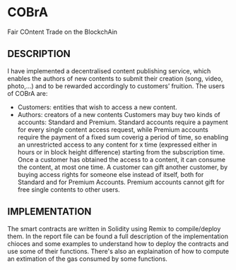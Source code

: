 # COBrA
Fair COntent Trade on the BlockchAin

## DESCRIPTION
I have implemented a decentralised content publishing service, which enables the authors of new contents to submit their creation (song, video, photo,...) and to be rewarded accordingly to customers’ fruition. The users of COBrA are:
  - Customers: entities that wish to access a new content.
  - Authors: creators of a new contents
Customers may buy two kinds of accounts: Standard and Premium. Standard accounts require a payment for every single content access request, while Premium accounts require the payment of a fixed sum coverig a period of time, so enabling an
unrestricted access to any content for x time (expressed either in hours or in block height difference) starting from the subscription time. Once a customer has obtained the access to a content, it can consume the content, at most one time.
A customer can gift another customer, by buying access rights for someone else instead of itself, both for Standard and for Premium Accounts. Premium accounts cannot gift for free single contents to other users.

## IMPLEMENTATION
The smart contracts are written in Solidity using Remix to compile/deploy them. 
In the report file can be found a full description of the implementation chioces and some examples to understand how to deploy the contracts and use some of their functions. There's also an explaination of how to compute an extimation of the gas consumed by some functions.
